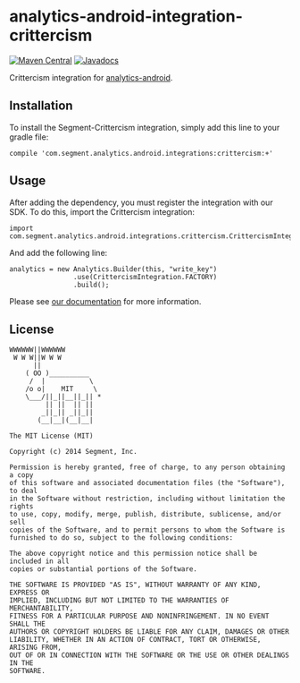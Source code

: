 analytics-android-integration-crittercism
=========================================

[![Maven Central](https://maven-badges.herokuapp.com/maven-central/com.segment.analytics.android.integrations/crittercism/badge.svg)](https://maven-badges.herokuapp.com/maven-central/com.segment.analytics.android.integrations/crittercism)
[![Javadocs](http://javadoc-badge.appspot.com/com.segment.analytics.android.integrations/crittercism.svg?label=javadoc)](http://javadoc-badge.appspot.com/com.segment.analytics.android.integrations/crittercism)

Crittercism integration for [analytics-android](https://github.com/segmentio/analytics-android).

## Installation

To install the Segment-Crittercism integration, simply add this line to your gradle file:

```
compile 'com.segment.analytics.android.integrations:crittercism:+'
```

## Usage

After adding the dependency, you must register the integration with our SDK.  To do this, import the Crittercism integration:


```
import com.segment.analytics.android.integrations.crittercism.CrittercismIntegration;

```

And add the following line:

```
analytics = new Analytics.Builder(this, "write_key")
                .use(CrittercismIntegration.FACTORY)
                .build();
```

Please see [our documentation](https://segment.com/docs/integrations/crittercism/) for more information.

## License

```
WWWWWW||WWWWWW
 W W W||W W W
      ||
    ( OO )__________
     /  |           \
    /o o|    MIT     \
    \___/||_||__||_|| *
         || ||  || ||
        _||_|| _||_||
       (__|__|(__|__|

The MIT License (MIT)

Copyright (c) 2014 Segment, Inc.

Permission is hereby granted, free of charge, to any person obtaining a copy
of this software and associated documentation files (the "Software"), to deal
in the Software without restriction, including without limitation the rights
to use, copy, modify, merge, publish, distribute, sublicense, and/or sell
copies of the Software, and to permit persons to whom the Software is
furnished to do so, subject to the following conditions:

The above copyright notice and this permission notice shall be included in all
copies or substantial portions of the Software.

THE SOFTWARE IS PROVIDED "AS IS", WITHOUT WARRANTY OF ANY KIND, EXPRESS OR
IMPLIED, INCLUDING BUT NOT LIMITED TO THE WARRANTIES OF MERCHANTABILITY,
FITNESS FOR A PARTICULAR PURPOSE AND NONINFRINGEMENT. IN NO EVENT SHALL THE
AUTHORS OR COPYRIGHT HOLDERS BE LIABLE FOR ANY CLAIM, DAMAGES OR OTHER
LIABILITY, WHETHER IN AN ACTION OF CONTRACT, TORT OR OTHERWISE, ARISING FROM,
OUT OF OR IN CONNECTION WITH THE SOFTWARE OR THE USE OR OTHER DEALINGS IN THE
SOFTWARE.
```
